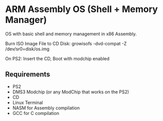 
# ARM Assembly OS (Shell + Memory Manager) 

OS with basic shell and memory management in x86 Assembly.

 Burn ISO Image File to CD Disk:  growisofs -dvd-compat -Z /dev/sr0=disk/os.img  

On PS2: Insert the CD, Boot with modchip enabled

## Requirements
- PS2
- DMS3 Modchip  (or any ModChip that works on the PS2)
- CD
- Linux Terminal
- NASM for Assembly compilation
- GCC for C compilation


